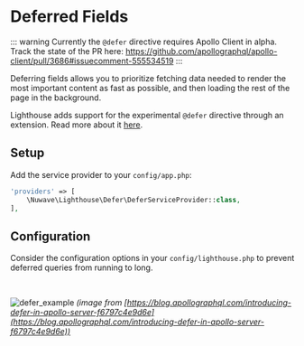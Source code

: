 # Deferred Fields

::: warning
Currently the `@defer` directive requires Apollo Client in alpha.
Track the state of the PR here: https://github.com/apollographql/apollo-client/pull/3686#issuecomment-555534519
:::

Deferring fields allows you to prioritize fetching data needed to render the most important content
as fast as possible, and then loading the rest of the page in the background.

Lighthouse adds support for the experimental `@defer` directive through an extension.
Read more about it [here](https://www.apollographql.com/docs/react/features/defer-support.html).

## Setup

Add the service provider to your `config/app.php`:

```php
'providers' => [
    \Nuwave\Lighthouse\Defer\DeferServiceProvider::class,
],
```

## Configuration

Consider the configuration options in your `config/lighthouse.php` to prevent
deferred queries from running to long.

<br />

![defer_example](https://user-images.githubusercontent.com/1976169/48140644-71e25500-e266-11e8-924b-08ee2f7318d1.gif)
_(image from [https://blog.apollographql.com/introducing-defer-in-apollo-server-f6797c4e9d6e](https://blog.apollographql.com/introducing-defer-in-apollo-server-f6797c4e9d6e))_
